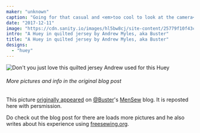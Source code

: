 ```yaml
---
maker: "unknown"
caption: "Going for that casual and <em>too cool to look at the camera</em> look."
date: "2017-12-11"
image: "https://cdn.sanity.io/images/hl5bw8cj/site-content/25779f10f43cc87d9d4e201248b2e1a4f9af9009-1403x1403.jpg"
intro: "A Huey in quilted jersey by Andrew Myles, aka Buster"
title: "A Huey in quilted jersey by Andrew Myles, aka Buster"
designs:
  - "huey"
---
```


![Don't you just love this quilted jersey Andrew used for this Huey](https://posts.freesewing.org/uploads/quilted_jersey_huey_high_detail_20acdff4f5.jpg "Don't you just love this quilted jersey Andrew used for this Huey")

<Note>

###### More pictures and info in the original blog post
This picture 
[originally appeared](https://mensew.wordpress.com/2017/12/10/hugo-hoodie-freesewing-org/) 
on [@Buster](/users/Buster)'s [MenSew](https://mensew.wordpress.com/) blog. It is reposted here with persmission.

Do check out the blog post for there are loads more pictures and he also writes about his 
experience using [freesewing.org](/).

</Note>
